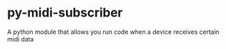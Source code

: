 # py-midi-subscriber
A python module that allows you run code when a device receives certain midi data
